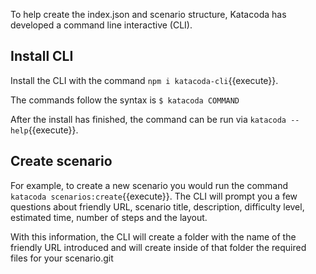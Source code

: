 To help create the index.json and scenario structure, Katacoda has developed a command line interactive (CLI).

## Install CLI

Install the CLI with the command `npm i katacoda-cli`{{execute}}.

The commands follow the syntax is
`$ katacoda COMMAND`

After the install has finished, the command can be run via `katacoda --help`{{execute}}.

## Create scenario
For example, to create a new scenario you would run the command `katacoda scenarios:create`{{execute}}. The CLI will prompt you a few questions about friendly URL, scenario title, description, difficulty level, estimated time, number of steps and the layout.

With this information, the CLI will create a folder with the name of the friendly URL introduced and will create inside of that folder the required files for your scenario.git